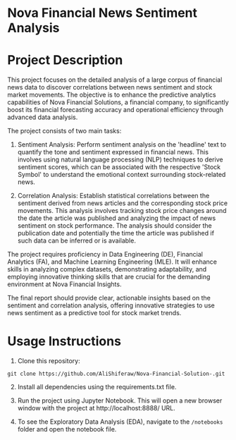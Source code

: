 # Nova Financial News Sentiment Analysis

# Project Description

This project focuses on the detailed analysis of a large corpus of financial news data to discover correlations between news sentiment and stock market movements. The objective is to enhance the predictive analytics capabilities of Nova Financial Solutions, a financial company, to significantly boost its financial forecasting accuracy and operational efficiency through advanced data analysis.

The project consists of two main tasks:

1. Sentiment Analysis: Perform sentiment analysis on the 'headline' text to quantify the tone and sentiment expressed in financial news. This involves using natural language processing (NLP) techniques to derive sentiment scores, which can be associated with the respective 'Stock Symbol' to understand the emotional context surrounding stock-related news.

2. Correlation Analysis: Establish statistical correlations between the sentiment derived from news articles and the corresponding stock price movements. This analysis involves tracking stock price changes around the date the article was published and analyzing the impact of news sentiment on stock performance. The analysis should consider the publication date and potentially the time the article was published if such data can be inferred or is available.

The project requires proficiency in Data Engineering (DE), Financial Analytics (FA), and Machine Learning Engineering (MLE). It will enhance skills in analyzing complex datasets, demonstrating adaptability, and employing innovative thinking skills that are crucial for the demanding environment at Nova Financial Insights.

The final report should provide clear, actionable insights based on the sentiment and correlation analysis, offering innovative strategies to use news sentiment as a predictive tool for stock market trends.

# Usage Instructions

1. Clone this repository:

```
git clone https://github.com/AliShiferaw/Nova-Financial-Solution-.git
```

2. Install all dependencies using the requirements.txt file.

3. Run the project using Jupyter Notebook. This will open a new browser window with the project at http://localhost:8888/ URL.

4. To see the Exploratory Data Analysis (EDA), navigate to the `/notebooks` folder and open the notebook file.

